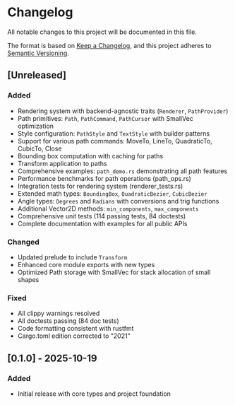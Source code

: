 # Changelog

All notable changes to this project will be documented in this file.

The format is based on [Keep a Changelog](https://keepachangelog.com/en/1.0.0/),
and this project adheres to [Semantic Versioning](https://semver.org/spec/v2.0.0.html).

## [Unreleased]

### Added

- Rendering system with backend-agnostic traits (`Renderer`, `PathProvider`)
- Path primitives: `Path`, `PathCommand`, `PathCursor` with SmallVec optimization
- Style configuration: `PathStyle` and `TextStyle` with builder patterns
- Support for various path commands: MoveTo, LineTo, QuadraticTo, CubicTo, Close
- Bounding box computation with caching for paths
- Transform application to paths
- Comprehensive examples: `path_demo.rs` demonstrating all path features
- Performance benchmarks for path operations (path_ops.rs)
- Integration tests for rendering system (renderer_tests.rs)
- Extended math types: `BoundingBox`, `QuadraticBezier`, `CubicBezier`
- Angle types: `Degrees` and `Radians` with conversions and trig functions
- Additional Vector2D methods: `min_components`, `max_components`
- Comprehensive unit tests (114 passing tests, 84 doctests)
- Complete documentation with examples for all public APIs

### Changed

- Updated prelude to include `Transform`
- Enhanced core module exports with new types
- Optimized Path storage with SmallVec for stack allocation of small shapes

### Fixed

- All clippy warnings resolved
- All doctests passing (84 doc tests)
- Code formatting consistent with rustfmt
- Cargo.toml edition corrected to "2021"

## [0.1.0] - 2025-10-19

### Added

- Initial release with core types and project foundation
